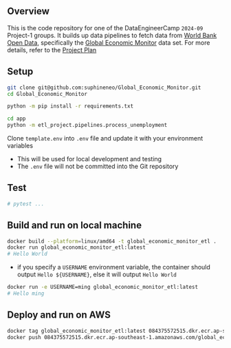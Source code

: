 ## Overview

This is the code repository for one of the DataEngineerCamp `2024-09` Project-1 groups. It builds up data pipelines to fetch data from [World Bank Open Data](https://data.worldbank.org/), specifically the [Global Economic Monitor](https://datacatalog.worldbank.org/search/dataset/0037798/Global-Economic-Monitor) data set.
For more details, refer to the [Project Plan](Project_Template.md)

## Setup

```bash
git clone git@github.com:suphineneo/Global_Economic_Monitor.git
cd Global_Economic_Monitor

python -m pip install -r requirements.txt

cd app
python -m etl_project.pipelines.process_unemployment
```

Clone `template.env` into `.env` file and update it with your environment variables
- This will be used for local development and testing
- The `.env` file will not be committed into the Git repository


## Test
```bash
# pytest ...
```


## Build and run on local machine
```bash
docker build --platform=linux/amd64 -t global_economic_monitor_etl .
docker run global_economic_monitor_etl:latest
# Hello World
```

- if you specify a `USERNAME` environment variable, the container should output `Hello ${USERNAME}`, else it will output `Hello World`
```bash
docker run -e USERNAME=ming global_economic_monitor_etl:latest
# Hello ming
```

## Deploy and run on AWS
```bash
docker tag global_economic_monitor_etl:latest 084375572515.dkr.ecr.ap-southeast-1.amazonaws.com/global_economic_monitor_etl:latest
docker push 084375572515.dkr.ecr.ap-southeast-1.amazonaws.com/global_economic_monitor_etl:latest
```
